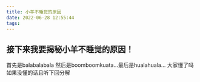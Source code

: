 ```yaml
---
title: 小羊不睡觉的原因
date: 2022-06-28 12:55:44
tags:
---
```


## 接下来我要揭秘小羊不睡觉的原因！
首先是balabalabala 然后是boomboomkuata...最后是hualahuala...
大家懂了吗
如果没懂的话且听下回分解
